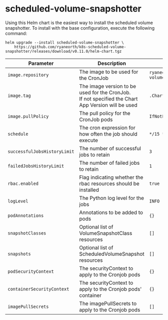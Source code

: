 # scheduled-volume-snapshotter

Using this Helm chart is the easiest way to install the scheduled volume snapshotter. To install with the base configuration, execute the following command:

```
helm upgrade --install scheduled-volume-snapshotter \
	https://github.com/ryaneorth/k8s-scheduled-volume-snapshotter/releases/download/v0.11.0/helm-chart.tgz
```


| Parameter                     | Description                                                                                            | Default                                  |
| ----------------------------- | -------------------------------------------------------------------------------------------------------| ---------------------------------------- |
| `image.repository`            | The image to be used for the CronJob                                                                   | `ryaneorth/scheduled-volume-snapshotter` |
| `image.tag`                   | The image version to be used for the CronJob. <br> If not specified the Chart App Version will be used | `.Chart.AppVersion`                      |
| `image.pullPolicy`            | The pull policy for the CronJob pods                                                                   | `IfNotPresent`                           |
| `schedule`                    | The cron expression for how often the job should execute                                               | `*/15 * * * *`                           |
| `successfulJobsHistoryLimit`  | The number of successful jobs to retain                                                                | `3`                                      |
| `failedJobsHistoryLimit`      | The number of failed jobs to retain                                                                    | `1`                                      |
| `rbac.enabled`                | Flag indicating whether the rbac resources should be installed                                         | `true`                                   |
| `logLevel`                    | The Python log level for the jobs                                                                      | `INFO`                                   |
| `podAnnotations`              | Annotations to be added to pods                                                                        | `{}`                                     |
| `snapshotClasses`             | Optional list of VolumeSnapshotClass resources                                                         | `[]`                                     |
| `snapshots`                   | Optional list of ScheduledVolumeSnapshot resources                                                     | `[]`                                     |
| `podSecurityContext`          | The securityContext to apply to the Cronjob pods                                                      | `{}`                                     |
| `containerSecurityContext`    | The securityContext to apply to the Cronjob pods' container                                            | `{}`                                     |
| `imagePullSecrets`            | The imagePullSecrets to apply to the Cronjob pods                                                      | `[]`                                     |
